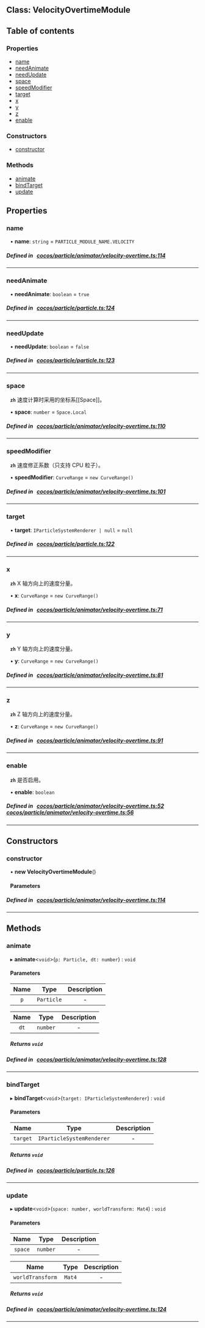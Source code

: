 
## Class: VelocityOvertimeModule












<div class="table-of-content">
<h2>Table of contents</h2>


### Properties

- [ name](#name)
- [ needAnimate](#needAnimate)
- [ needUpdate](#needUpdate)
- [ space](#space)
- [ speedModifier](#speedModifier)
- [ target](#target)
- [ x](#x)
- [ y](#y)
- [ z](#z)
- [ enable](#enable)

### Constructors

- [ constructor](#constructor)

### Methods

- [ animate](#animate)
- [ bindTarget](#bindTarget)
- [ update](#update)
</div>

## Properties


### name
<div style="margin-left: 10px;">




•  **name**:
`string`  = `PARTICLE_MODULE_NAME.VELOCITY`
</div>

##### Defined in &nbsp;   [cocos/particle/animator/velocity-overtime.ts:114](https://github.com/cocos-creator/engine/blob/c7bf6b8a9/cocos/particle/animator/velocity-overtime.ts#L114)&nbsp;


___


### needAnimate
<div style="margin-left: 10px;">




•  **needAnimate**:
`boolean`  = `true`
</div>

##### Defined in &nbsp;   [cocos/particle/particle.ts:124](https://github.com/cocos-creator/engine/blob/c7bf6b8a9/cocos/particle/particle.ts#L124)&nbsp;


___


### needUpdate
<div style="margin-left: 10px;">




•  **needUpdate**:
`boolean`  = `false`
</div>

##### Defined in &nbsp;   [cocos/particle/particle.ts:123](https://github.com/cocos-creator/engine/blob/c7bf6b8a9/cocos/particle/particle.ts#L123)&nbsp;


___


### space
<div style="margin-left: 10px;">




**`zh`** 速度计算时采用的坐标系[[Space]]。





•  **space**:
`number`  = `Space.Local`
</div>

##### Defined in &nbsp;   [cocos/particle/animator/velocity-overtime.ts:110](https://github.com/cocos-creator/engine/blob/c7bf6b8a9/cocos/particle/animator/velocity-overtime.ts#L110)&nbsp;


___


### speedModifier
<div style="margin-left: 10px;">




**`zh`** 速度修正系数（只支持 CPU 粒子）。





•  **speedModifier**:
`CurveRange`  = `new CurveRange()`
</div>

##### Defined in &nbsp;   [cocos/particle/animator/velocity-overtime.ts:101](https://github.com/cocos-creator/engine/blob/c7bf6b8a9/cocos/particle/animator/velocity-overtime.ts#L101)&nbsp;


___


### target
<div style="margin-left: 10px;">




•  **target**:
`IParticleSystemRenderer | null`  = `null`
</div>

##### Defined in &nbsp;   [cocos/particle/particle.ts:122](https://github.com/cocos-creator/engine/blob/c7bf6b8a9/cocos/particle/particle.ts#L122)&nbsp;


___


### x
<div style="margin-left: 10px;">




**`zh`** X 轴方向上的速度分量。





•  **x**:
`CurveRange`  = `new CurveRange()`
</div>

##### Defined in &nbsp;   [cocos/particle/animator/velocity-overtime.ts:71](https://github.com/cocos-creator/engine/blob/c7bf6b8a9/cocos/particle/animator/velocity-overtime.ts#L71)&nbsp;


___


### y
<div style="margin-left: 10px;">




**`zh`** Y 轴方向上的速度分量。





•  **y**:
`CurveRange`  = `new CurveRange()`
</div>

##### Defined in &nbsp;   [cocos/particle/animator/velocity-overtime.ts:81](https://github.com/cocos-creator/engine/blob/c7bf6b8a9/cocos/particle/animator/velocity-overtime.ts#L81)&nbsp;


___


### z
<div style="margin-left: 10px;">




**`zh`** Z 轴方向上的速度分量。





•  **z**:
`CurveRange`  = `new CurveRange()`
</div>

##### Defined in &nbsp;   [cocos/particle/animator/velocity-overtime.ts:91](https://github.com/cocos-creator/engine/blob/c7bf6b8a9/cocos/particle/animator/velocity-overtime.ts#L91)&nbsp;


___


### enable
<div style="margin-left: 10px;">




**`zh`** 是否启用。





•  **enable**:
 ``boolean`` 
</div>

##### Defined in &nbsp;   [cocos/particle/animator/velocity-overtime.ts:52](https://github.com/cocos-creator/engine/blob/c7bf6b8a9/cocos/particle/animator/velocity-overtime.ts#L52)&nbsp;   [cocos/particle/animator/velocity-overtime.ts:56](https://github.com/cocos-creator/engine/blob/c7bf6b8a9/cocos/particle/animator/velocity-overtime.ts#L56)&nbsp;


___

<!---->
## Constructors


### constructor
<div style="margin-left: 10px;">

• **new VelocityOvertimeModule**()

#### Parameters
</div>

##### Defined in &nbsp;   [cocos/particle/animator/velocity-overtime.ts:114](https://github.com/cocos-creator/engine/blob/c7bf6b8a9/cocos/particle/animator/velocity-overtime.ts#L114)&nbsp;


---

<!---->
## Methods

### animate
<div style="margin-left: 10px;">

▸   **animate**<`void`\>(`p: Particle, dt: number`) : `void`




<!---->
<!--    #### Returns `void` -->
<!---->

#### Parameters

| Name | Type | Description |
| :------: | :------: | :------: |
| `p` | `Particle` | - |

| Name | Type | Description |
| :------: | :------: | :------: |
| `dt` | `number` | - |



##### Returns `void`




</div>

##### Defined in &nbsp;   [cocos/particle/animator/velocity-overtime.ts:128](https://github.com/cocos-creator/engine/blob/c7bf6b8a9/cocos/particle/animator/velocity-overtime.ts#L128)&nbsp;
___
### bindTarget
<div style="margin-left: 10px;">

▸   **bindTarget**<`void`\>(`target: IParticleSystemRenderer`) : `void`




<!---->
<!--    #### Returns `void` -->
<!---->

#### Parameters

| Name | Type | Description |
| :------: | :------: | :------: |
| `target` | `IParticleSystemRenderer` | - |



##### Returns `void`




</div>

##### Defined in &nbsp;   [cocos/particle/particle.ts:126](https://github.com/cocos-creator/engine/blob/c7bf6b8a9/cocos/particle/particle.ts#L126)&nbsp;
___
### update
<div style="margin-left: 10px;">

▸   **update**<`void`\>(`space: number, worldTransform: Mat4`) : `void`




<!---->
<!--    #### Returns `void` -->
<!---->

#### Parameters

| Name | Type | Description |
| :------: | :------: | :------: |
| `space` | `number` | - |

| Name | Type | Description |
| :------: | :------: | :------: |
| `worldTransform` | `Mat4` | - |



##### Returns `void`




</div>

##### Defined in &nbsp;   [cocos/particle/animator/velocity-overtime.ts:124](https://github.com/cocos-creator/engine/blob/c7bf6b8a9/cocos/particle/animator/velocity-overtime.ts#L124)&nbsp;
___
<!---->



